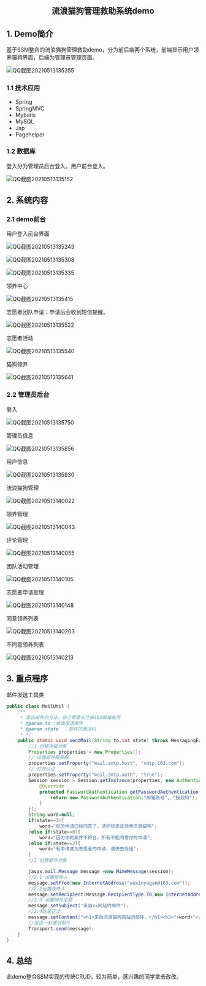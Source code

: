 <center><h2>流浪猫狗管理救助系统demo</h2></center>

## 1. Demo简介

基于SSM整合的流浪猫狗管理救助demo，分为前后端两个系统，前端显示用户领养猫狗界面，后端为管理员管理页面。

![QQ截图20210513135355](https://gitee.com/tytokongjian/image/raw/master/images/20210513141816.png)

### 1.1 技术应用

* Spring
* SpringMVC
* Mybatis
* MySQL
* Jsp
* Pagehelper

### 1.2 数据库

登入分为管理员后台登入。用户前台登入。

![QQ截图20210513135152](https://gitee.com/tytokongjian/image/raw/master/images/20210513142943.png)

## 2. 系统内容

### 2.1 demo前台

用户登入前台界面

![QQ截图20210513135243](https://gitee.com/tytokongjian/image/raw/master/images/20210513143100.png)

![QQ截图20210513135308](https://gitee.com/tytokongjian/image/raw/master/images/20210513143117.png)

![QQ截图20210513135335](https://gitee.com/tytokongjian/image/raw/master/images/20210513143250.png)

领养中心

![QQ截图20210513135415](https://gitee.com/tytokongjian/image/raw/master/images/20210513143421.png)

志愿者团队申请：申请后会收到短信提醒。

![QQ截图20210513135522](https://gitee.com/tytokongjian/image/raw/master/images/20210513143449.png)

志愿者活动

![QQ截图20210513135540](https://gitee.com/tytokongjian/image/raw/master/images/20210513143607.png)

猫狗领养

![QQ截图20210513135641](https://gitee.com/tytokongjian/image/raw/master/images/20210513143645.png)

### 2.2 管理员后台

登入

![QQ截图20210513135750](https://gitee.com/tytokongjian/image/raw/master/images/20210513143709.png)

管理员信息

![QQ截图20210513135856](https://gitee.com/tytokongjian/image/raw/master/images/20210513143740.png)

用户信息

![QQ截图20210513135930](https://gitee.com/tytokongjian/image/raw/master/images/20210513143753.png)

流浪猫狗管理

![QQ截图20210513140022](https://gitee.com/tytokongjian/image/raw/master/images/20210513143849.png)

领养管理

![QQ截图20210513140043](https://gitee.com/tytokongjian/image/raw/master/images/20210513143922.png)

评论管理

![QQ截图20210513140055](https://gitee.com/tytokongjian/image/raw/master/images/20210513144053.png)

团队活动管理

![QQ截图20210513140105](https://gitee.com/tytokongjian/image/raw/master/images/20210513144110.png)

志愿者申请管理

![QQ截图20210513140148](https://gitee.com/tytokongjian/image/raw/master/images/20210513144130.png)

同意领养列表

![QQ截图20210513140203](https://gitee.com/tytokongjian/image/raw/master/images/20210513144154.png)

不同意领养列表

![QQ截图20210513140213](https://gitee.com/tytokongjian/image/raw/master/images/20210513144213.png)

## 3. 重点程序

邮件发送工具类

```java
public class MailUtil {
    /**
     * 发送邮件的方法，自己需要去注册163邮箱账号
     * @param to :给谁发送邮件
     * @param state  ：邮件的激活码
     * */
    public static void sendMail(String to,int state) throws MessagingException {
        //1 创建连接对象
        Properties properties = new Properties();
        // 设置邮件服务器
        properties.setProperty("mail.smtp.host", "smtp.163.com");
        // 打开认证
        properties.setProperty("mail.smtp.auth", "true");
        Session session = Session.getInstance(properties, new Authenticator() {
            @Override
            protected PasswordAuthentication getPasswordAuthentication() {
                return new PasswordAuthentication("邮箱账号", "授权码");
            }
        });
        String word=null;
        if(state==1){
            word="你的申请已经同意了，请你快来这领养流浪猫狗";
        }else if(state==0){
            word="因为你的条件不符合，所有不能同意你的申请";
        }else if(state==2){
            word="有申请成为志愿者的申请，请快去处理";
        }
        //2 创建邮件对象

        javax.mail.Message message =new MimeMessage(session);
        //2.1 设置发件人
        message.setFrom(new InternetAddress("wuxinyugan@163.com"));
        //2.2设置收件人
        message.setRecipient(Message.RecipientType.TO,new InternetAddress(to));
        //2.3 设置邮件主题
        message.setSubject("来自xx网站的邮件");
        //2.4这是正文
        message.setContent("<h1>来自流浪猫狗网站的邮件，</h1><h3>"+word+"</h3>","text/html;charset=UTF-8");
        //发送一封激活邮件
        Transport.send(message);
    }
}
```

## 4. 总结

此demo整合SSM实现的传统CRUD，较为简单，感兴趣的同学拿去改改。
